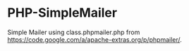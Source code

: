 PHP-SimpleMailer
==================

Simple Mailer using class.phpmailer.php from https://code.google.com/a/apache-extras.org/p/phpmailer/.

